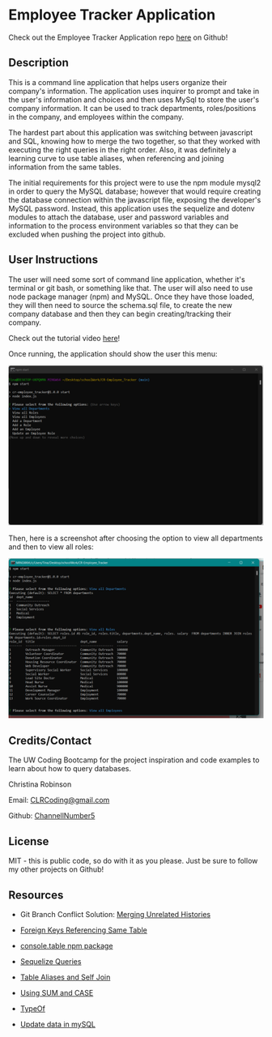 # Employee Tracker Application

Check out the Employee Tracker Application repo [here](https://github.com/ChannellNumber5/CR-Employee_Tracker) on Github!

## Description
This is a command line application that helps users organize their company's information. The application uses inquirer to prompt and take in the user's information and choices and then uses MySql to store the user's company information. It can be used to track departments, roles/positions in the company, and employees within the company.

The hardest part about this application was switching between javascript and SQL, knowing how to merge the two together, so that they worked with executing the right queries in the right order. Also, it was definitely a learning curve to use table aliases, when referencing and joining information from the same tables. 

The initial requirements for this project were to use the npm module mysql2 in order to query the MySQL database; however that would require creating the database connection within the javascript file, exposing the developer's MySQL password. Instead, this application uses the sequelize and dotenv modules to attach the database, user and password variables and information to the process environment variables so that they can be excluded when pushing the project into github.

## User Instructions
The user will need some sort of command line application, whether it's terminal or git bash, or something like that. The user will also need to use node package manager (npm) and MySQL. Once they have those loaded, they will then need to source the schema.sql file, to create the new company database and then they can begin creating/tracking their company.

Check out the tutorial video [here](https://youtu.be/MOk5aH9ybxU)!

Once running, the application should show the user this menu:

![menu screenshot](./assets/images/CR-EmpTracker-ScreenShot2.png)

Then, here is a screenshot after choosing the option to view all departments and then to view all roles:

![view all employees departments and roles](./assets/images/CR-EmpTracker-ScreenShot1.png)

## Credits/Contact
The UW Coding Bootcamp for the project inspiration and code examples to learn about how to query databases.

Christina Robinson

Email: [CLRCoding@gmail.com](mailto:CLRCoding@gmail.com)

Github: [ChannellNumber5](https://github.com/ChannellNumber5)

## License
MIT - this is public code, so do with it as you please. Just be sure to follow my other projects on Github!

## Resources
- Git Branch Conflict Solution: [Merging Unrelated Histories](https://komodor.com/learn/how-to-fix-fatal-refusing-to-merge-unrelated-histories-error/)

- [Foreign Keys Referencing Same Table](https://stackoverflow.com/questions/18680680/can-a-foreign-key-refer-to-a-primary-key-in-the-same-table)

- [console.table npm package](https://www.npmjs.com/package/console.table)

- [Sequelize Queries](https://sequelize.org/docs/v6/core-concepts/raw-queries/)
- [Table Aliases and Self Join](https://www.sqlservertutorial.net/sql-server-basics/sql-server-self-join/#:~:text=SQL%20Server%20self%20join%20syntax&text=It%20helps%20query%20hierarchical%20data,same%20table%20within%20the%20query.)
- [Using SUM and CASE](https://stackoverflow.com/questions/13075505/mysql-is-it-possible-to-sum-if-or-to-count-if)
- [TypeOf](https://developer.mozilla.org/en-US/docs/Web/JavaScript/Reference/Operators/typeof)
- [Update data in mySQL](https://www.w3schools.com/mysql/mysql_update.asp)